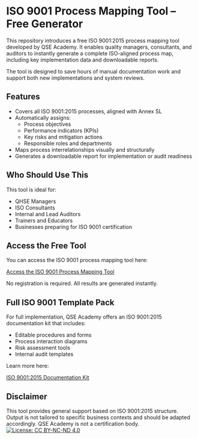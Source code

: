 # ISO 9001 Process Mapping Tool – Free Generator

This repository introduces a free ISO 9001:2015 process mapping tool developed by QSE Academy. It enables quality managers, consultants, and auditors to instantly generate a complete ISO-aligned process map, including key implementation data and downloadable reports.

The tool is designed to save hours of manual documentation work and support both new implementations and system reviews.

## Features

- Covers all ISO 9001:2015 processes, aligned with Annex SL
- Automatically assigns:
  - Process objectives
  - Performance indicators (KPIs)
  - Key risks and mitigation actions
  - Responsible roles and departments
- Maps process interrelationships visually and structurally
- Generates a downloadable report for implementation or audit readiness

## Who Should Use This

This tool is ideal for:
- QHSE Managers
- ISO Consultants
- Internal and Lead Auditors
- Trainers and Educators
- Businesses preparing for ISO 9001 certification

## Access the Free Tool

You can access the ISO 9001 process mapping tool here:

[Access the ISO 9001 Process Mapping Tool](https://www.qse-academy.com/iso-9001-process-mapping-tool/)

No registration is required. All results are generated instantly.

## Full ISO 9001 Template Pack

For full implementation, QSE Academy offers an ISO 9001:2015 documentation kit that includes:

- Editable procedures and forms
- Process interaction diagrams
- Risk assessment tools
- Internal audit templates

Learn more here:

[ISO 9001:2015 Documentation Kit](https://www.qse-academy.com/iso9001version2015/)

## Disclaimer

This tool provides general support based on ISO 9001:2015 structure. Output is not tailored to specific business contexts and should be adapted accordingly. QSE Academy is not a certification body.
[![License: CC BY-NC-ND 4.0](https://img.shields.io/badge/License-CC%20BY--NC--ND%204.0-lightgrey.svg)](https://creativecommons.org/licenses/by-nc-nd/4.0/)
